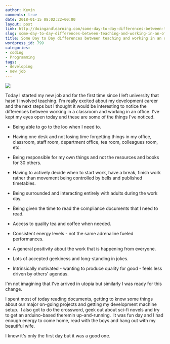 ```yaml
---
author: Kevin
comments: true
date: 2018-01-15 08:02:22+00:00
layout: post
link: http://doingandlearning.com/some-day-to-day-differences-between-teaching-and-working-in-an-office/
slug: some-day-to-day-differences-between-teaching-and-working-in-an-office
title: Some Day to Day differences between teaching and working in an office
wordpress_id: 799
categories:
- coding
- Programming
tags:
- developing
- new job
---
```


[![](http://doingandlearning.com/wp-content/uploads/2018/01/1hroze-300x225.jpg)](http://doingandlearning.com/wp-content/uploads/2018/01/1hroze.jpg)

Today I started my new job and for the first time since I left university that hasn't involved teaching. I'm really excited about my development career and the next steps but I thought it would be interesting to notice the differences between working in a classroom and working in an office. I've kept my eyes open today and these are some of the things I've noticed.





  * Being able to go to the loo when I need to.


  * Having one desk and not losing time forgetting things in my office, classroom, staff room, department office, tea room, colleagues room, etc.


  * Being responsible for my own things and not the resources and books for 30 others.


  * Having to actively decide when to start work, have a break, finish work rather than movement being controlled by bells and published timetables.


  * Being surrounded and interacting entirely with adults during the work day.


  * Being given the time to read the compliance documents that I need to read.


  * Access to quality tea and coffee when needed.


  * Consistent energy levels - not the same adrenaline fueled performances.


  * A general positivity about the work that is happening from everyone.


  * Lots of accepted geekiness and long-standing in jokes.


  * Intrinsically motivated - wanting to produce quality for good - feels less driven by others' agendas.



I'm not imagining that I've arrived in utopia but similarly I was ready for this change.

I spent most of today reading documents, getting to know some things about our major on-going projects and getting my development machine setup.  I also got to do the crossword, geek out about sci-fi novels and try to get an arduino-based theremin up-and-running.  It was fun day and I had enough energy to come home, read with the boys and hang out with my beautiful wife.

I know it's only the first day but it was a good one.
